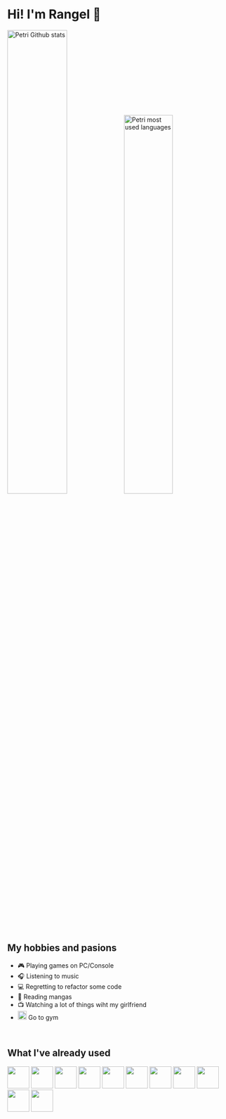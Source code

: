 # Hi! I'm Rangel 👋


 <div>
   <img 
      width="52%" 
      alt="Petri Github stats"
      src="https://github-readme-stats.vercel.app/api?username=rangel-g&include_all_commits=true&hide=prs&rank_icon=github&show_icons=true&theme=react&hide_border=true&border_radius=12&bg_color=000000"
   />
   <img 
      width="47%"
      alt="Petri most used languages"
      src="https://github-readme-stats.vercel.app/api/top-langs/?username=JV-Rangel&layout=compact&theme=react&hide_border=true&border_radius=12&bg_color=000000"
   />
</div>

<br/>

## My hobbies and pasions

- 🎮 Playing games on PC/Console
- 🎧 Listening to music
- 💻 Regretting to refactor some code
- 📖 Reading mangas
- 📺 Watching a lot of things wiht my girlfriend
- <img src="https://cdn-icons-png.flaticon.com/512/2461/2461076.png" height="20px" width="20px"/> Go to gym

<br />

## What I've already used
 
<div>
  <img src="https://cdn.jsdelivr.net/gh/devicons/devicon@latest/icons/html5/html5-original.svg" height="50px" width="50px"/>
  <img src="https://cdn.jsdelivr.net/gh/devicons/devicon@latest/icons/sass/sass-original.svg" height="50px" width="50px"/>
  <img src="https://cdn.jsdelivr.net/gh/devicons/devicon@latest/icons/typescript/typescript-original.svg" height="50px" width="50px"/>
  <img src="https://cdn.jsdelivr.net/gh/devicons/devicon@latest/icons/javascript/javascript-original.svg" height="50px" width="50px"/>
  <img src="https://cdn.jsdelivr.net/gh/devicons/devicon@latest/icons/angular/angular-original.svg" height="50px" width="50px"/>
  <img src="https://cdn.jsdelivr.net/gh/devicons/devicon@latest/icons/angularmaterial/angularmaterial-original.svg" height="50px" width="50px"/>
  <img src="https://cdn.jsdelivr.net/gh/devicons/devicon@latest/icons/ionic/ionic-original.svg" height="50px" width="50px"/>
  <img src="https://cdn.jsdelivr.net/gh/devicons/devicon@latest/icons/vscode/vscode-original.svg" height="50px" width="50px"/>
  <img src="https://cdn.jsdelivr.net/gh/devicons/devicon@latest/icons/github/github-original.svg" height="50px" width="50px"/>
  <img src="https://cdn.jsdelivr.net/gh/devicons/devicon@latest/icons/git/git-original.svg" height="50px" width="50px"/>
  <img src="https://cdn.jsdelivr.net/gh/devicons/devicon@latest/icons/nodejs/nodejs-original-wordmark.svg" height="50px" width="50px"/>
</div>
